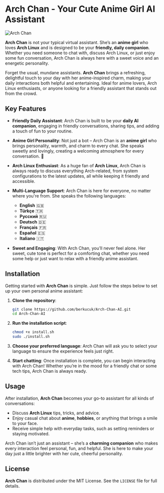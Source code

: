 # Arch Chan - Your Cute Anime Girl AI Assistant
![Arch Chan](https://github.com/yourusername/yourrepo/blob/main/images/arch-chan.jpg?raw=true)

**Arch Chan** is not your typical virtual assistant. She’s an **anime girl** who loves **Arch Linux** and is designed to be your **friendly, daily companion**. Whether you need someone to chat with, discuss Arch Linux, or just enjoy some fun conversation, Arch Chan is always here with a sweet voice and an energetic personality.

Forget the usual, mundane assistants. **Arch Chan** brings a refreshing, delightful touch to your day with her anime-inspired charm, making your daily interactions both helpful and entertaining. Ideal for anime lovers, Arch Linux enthusiasts, or anyone looking for a friendly assistant that stands out from the crowd.

## Key Features

- **Friendly Daily Assistant**: Arch Chan is built to be your **daily AI companion**, engaging in friendly conversations, sharing tips, and adding a touch of fun to your routine.

- **Anime Girl Personality**: Not just a bot – Arch Chan is an **anime girl** who brings personality, warmth, and charm to every chat. She speaks sweetly and lovingly, creating a welcoming atmosphere for every conversation. 🌸

- **Arch Linux Enthusiast**: As a huge fan of **Arch Linux**, Arch Chan is always ready to discuss everything Arch-related, from system configurations to the latest updates, all while keeping it friendly and accessible.

- **Multi-Language Support**: Arch Chan is here for everyone, no matter where you're from. She speaks the following languages:
    - **English** 🇬🇧
    - **Türkçe** 🇹🇷
    - **Русский** 🇷🇺
    - **Deutsch** 🇩🇪
    - **Français** 🇫🇷
    - **Español** 🇪🇸
    - **Italiano** 🇮🇹

- **Sweet and Engaging**: With Arch Chan, you’ll never feel alone. Her sweet, cute tone is perfect for a comforting chat, whether you need some help or just want to relax with a friendly anime assistant.

## Installation

Getting started with **Arch Chan** is simple. Just follow the steps below to set up your own personal anime assistant:

1. **Clone the repository**:
    ```bash
    git clone https://github.com/berkucuk/Arch-Chan-AI.git
    cd Arch-Chan-AI
    ```

2. **Run the installation script**:
    ```bash
    chmod +x install.sh
    sudo ./install.sh
    ```

3. **Choose your preferred language**: Arch Chan will ask you to select your language to ensure the experience feels just right.

4. **Start chatting**: Once installation is complete, you can begin interacting with Arch Chan! Whether you’re in the mood for a friendly chat or some tech tips, Arch Chan is always ready.

## Usage

After installation, **Arch Chan** becomes your go-to assistant for all kinds of conversations:

- Discuss **Arch Linux** tips, tricks, and advice.
- Enjoy casual chat about **anime**, **hobbies**, or anything that brings a smile to your face.
- Receive simple help with everyday tasks, such as setting reminders or staying motivated.

Arch Chan isn’t just an assistant – she’s a **charming companion** who makes every interaction feel personal, fun, and helpful. She is here to make your day just a little brighter with her cute, cheerful personality.

## License

**Arch Chan** is distributed under the MIT License. See the `LICENSE` file for full details.
